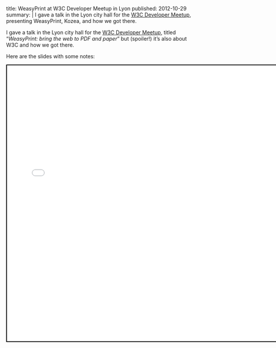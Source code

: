 title: WeasyPrint at W3C Developer Meetup in Lyon
published: 2012-10-29
summary: |
    I gave a talk in the Lyon city hall for the
    [W3C Developer Meetup](http://www.w3.org/2012/10/TPAC/meetup-Lyon.html),
    presenting WeasyPrint, Kozea, and how we got there.

I gave a talk in the Lyon city hall for the
[W3C Developer Meetup](http://www.w3.org/2012/10/TPAC/meetup-Lyon.html),
titled “<em>WeasyPrint: bring the web to PDF and paper</em>” but
(spoiler!) it’s also about W3C and how we got there.

Here are the slides with some notes:

<iframe
  src="embedder.html#slides.html"
  width="736" height="750" style="border: 2px solid black"></iframe>

